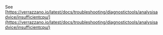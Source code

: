 See [https://verrazzano.io/latest/docs/troubleshooting/diagnostictools/analysisadvice/insufficientcpu/](https://verrazzano.io/latest/docs/troubleshooting/diagnostictools/analysisadvice/insufficientcpu/)